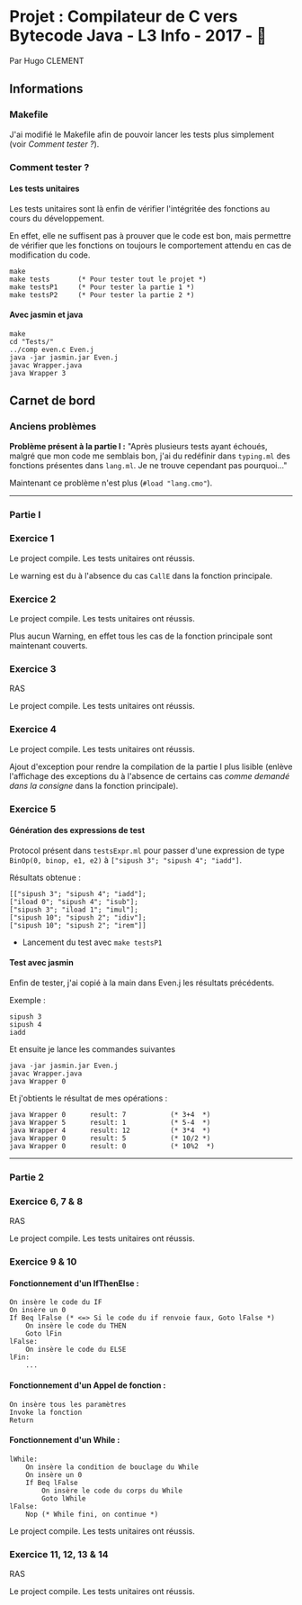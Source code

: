 # Projet : Compilateur de C vers Bytecode Java - L3 Info - 2017 - 🐫
Par Hugo CLEMENT


## Informations
### Makefile
J'ai modifié le Makefile afin de pouvoir lancer les tests plus simplement (voir *Comment tester ?*).


### Comment tester ?
#### Les tests unitaires
Les tests unitaires sont là enfin de vérifier l'intégritée des fonctions au cours du développement.

En effet, elle ne suffisent pas à prouver que le code est bon, mais permettre de vérifier que les fonctions on toujours le comportement attendu en cas de modification du code.

	make
	make tests       (* Pour tester tout le projet *)
	make testsP1     (* Pour tester la partie 1 *)
	make testsP2     (* Pour tester la partie 2 *)

#### Avec jasmin et java

	make
	cd "Tests/"
	../comp even.c Even.j
	java -jar jasmin.jar Even.j
	javac Wrapper.java
	java Wrapper 3




## Carnet de bord
### Anciens problèmes
**Problème présent à la partie I :** "Après plusieurs tests ayant échoués, malgré que mon code me semblais bon, j'ai du redéfinir dans `typing.ml` des fonctions présentes dans `lang.ml`.
Je ne trouve cependant pas pourquoi..."

Maintenant ce problème n'est plus (`#load "lang.cmo"`).


---


### Partie I
### Exercice 1
Le project compile.
Les tests unitaires ont réussis.

Le warning est du à l'absence du cas `CallE` dans la fonction principale.

### Exercice 2
Le project compile.
Les tests unitaires ont réussis.

Plus aucun Warning, en effet tous les cas de la fonction principale sont maintenant couverts.

### Exercice 3
RAS

Le project compile.
Les tests unitaires ont réussis.

### Exercice 4
Le project compile.
Les tests unitaires ont réussis.

Ajout d'exception pour rendre la compilation de la partie I plus lisible (enlève l'affichage des exceptions du à l'absence de certains cas *comme demandé dans la consigne* dans la fonction principale).

### Exercice 5
#### Génération des expressions de test
Protocol présent dans `testsExpr.ml` pour passer d'une expression de type `BinOp(0, binop, e1, e2)` à `["sipush 3"; "sipush 4"; "iadd"]`.

Résultats obtenue :

	[["sipush 3"; "sipush 4"; "iadd"];
	["iload 0"; "sipush 4"; "isub"];
	["sipush 3"; "iload 1"; "imul"];
	["sipush 10"; "sipush 2"; "idiv"];
	["sipush 10"; "sipush 2"; "irem"]]

* Lancement du test avec `make testsP1`
	
#### Test avec jasmin
Enfin de tester, j'ai copié à la main dans Even.j les résultats précédents.

Exemple :

	sipush 3
	sipush 4
	iadd

Et ensuite je lance les commandes suivantes

	java -jar jasmin.jar Even.j
	javac Wrapper.java
	java Wrapper 0

Et j'obtients le résultat de mes opérations :

	java Wrapper 0		result: 7			(* 3+4  *)
	java Wrapper 5		result: 1			(* 5-4  *)
	java Wrapper 4		result: 12			(* 3*4  *)
	java Wrapper 0		result: 5			(* 10/2 *)
	java Wrapper 0		result: 0			(* 10%2  *)


---


### Partie 2
### Exercice 6, 7 & 8
RAS

Le project compile. Les tests unitaires ont réussis.

### Exercice 9 & 10
#### Fonctionnement d'un IfThenElse :

	On insère le code du IF
	On insère un 0
	If Beq lFalse (* <=> Si le code du if renvoie faux, Goto lFalse *)
		On insère le code du THEN
		Goto lFin
	lFalse:
		On insère le code du ELSE
	lFin:
		...

#### Fonctionnement d'un Appel de fonction :

	On insère tous les paramètres
	Invoke la fonction
	Return

#### Fonctionnement d'un While :

	lWhile:
		On insère la condition de bouclage du While
		On insère un 0
		If Beq lFalse
			On insère le code du corps du While
			Goto lWhile
	lFalse:
		Nop (* While fini, on continue *)

Le project compile. Les tests unitaires ont réussis.

### Exercice 11, 12, 13 & 14

RAS

Le project compile. Les tests unitaires ont réussis.

